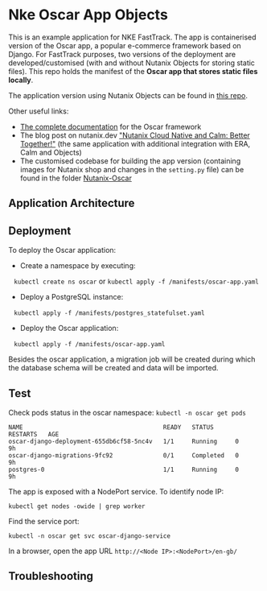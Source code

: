 # Nke Oscar App Objects

This is an example application for NKE FastTrack. The app is containerised version of the Oscar app, a popular e-commerce framework based on Django. For FastTrack purposes, two versions of the deployment are developed/customised (with and without Nutanix Objects for storing static files). This repo holds the manifest of the **Oscar app that stores static files locally**. 

The application version using Nutanix Objects can be found in [this repo](https://gitlab.steph-infra.emeagso.lab/pracdev/nke-oscar-app_objects).

Other useful links:

* [The complete documentation](https://django-oscar.readthedocs.io/en/latest/) for the Oscar framework
* The blog post on nutanix.dev ["Nutanix Cloud Native and Calm: Better Together!"](https://developer.nutanix.com/2019/01/13/nutanix-cloud-native-and-calm-better-together/) (the same application with additional integration with ERA, Calm and Objects)
* The customised codebase for building the app version (containing images for Nutanix shop and changes in the `setting.py` file) can be found in the folder [Nutanix-Oscar](https://github.com/nx-mjelicic/nke_oscar_app/tree/main/Nutanix-Oscar) 

## Application Architecture



## Deployment
To deploy the Oscar application:

* Create a namespace by executing:

  ``` kubectl create ns oscar``` or ```kubectl apply -f /manifests/oscar-app.yaml```

* Deploy a PostgreSQL instance:

  ``` kubectl apply -f /manifests/postgres_statefulset.yaml```

* Deploy the Oscar application:

  ``` kubectl apply -f /manifests/oscar-app.yaml```


Besides the oscar application, a migration job will be created during which the database schema will be created and data will be imported. 

## Test

Check pods status in the oscar namespace:
``` kubectl -n oscar get pods ```

```
NAME                                       READY   STATUS      RESTARTS   AGE
oscar-django-deployment-655db6cf58-5nc4v   1/1     Running     0          9h
oscar-django-migrations-9fc92              0/1     Completed   0          9h
postgres-0                                 1/1     Running     0          9h
```


The app is exposed with a NodePort service. To identify node IP:

``` kubectl get nodes -owide | grep worker ```

Find the service port:


``` kubectl -n oscar get svc oscar-django-service ```

In a browser, open the app URL `http://<Node IP>:<NodePort>/en-gb/` 

## Troubleshooting
